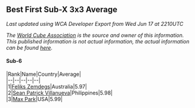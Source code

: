 ## Best First Sub-X 3x3 Average

*Last updated using WCA Developer Export from Wed Jun 17 at 2210UTC*

*The [World Cube Association](https://www.worldcubeassociation.org) is the source and owner of this information. This published information is not actual information, the actual information can be found [here](https://www.worldcubeassociation.org/results).*

#### Sub-6


|Rank|Name|Country|Average|  
|--|--|--|--|--|  
|1|[Feliks Zemdegs](https://www.worldcubeassociation.org/persons/2009ZEMD01)|Australia|5.97|  
|2|[Sean Patrick Villanueva](https://www.worldcubeassociation.org/persons/2017VILL41)|Philippines|5.98|  
|3|[Max Park](https://www.worldcubeassociation.org/persons/2012PARK03)|USA|5.99|  
